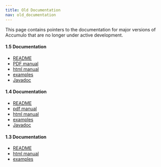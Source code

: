 ```yaml
---
title: Old Documentation
nav: old_documentation
---
```


This page contains pointers to the documentation for major versions of Accumulo that are no longer under active development.

#### 1.5 Documentation

* <a href="https://git-wip-us.apache.org/repos/asf?p=accumulo.git;a=blob_plain;f=README;hb=1.5.4" id="/1.5/README">README</a>
* <a href="{{ site.baseurl }}/1.5/accumulo_user_manual.pdf" id="/1.5/accumulo_user_manual.pdf">PDF manual</a>
* [html manual][MANUAL_HTML_15]
* [examples][EXAMPLES_15]
* <a href="{{ site.baseurl }}/1.5/apidocs" id="/1.5/apidocs">Javadoc</a>

#### 1.4 Documentation

* <a href="https://git-wip-us.apache.org/repos/asf?p=accumulo.git;a=blob_plain;f=README;hb=f7d87b6e407de6597b6c0ca60ca1b6a321faf237" onClick="javascript: _gaq.push(['_trackPageview', '/1.4/README']);">README</a>
* <a href="{{ site.baseurl }}/1.4/accumulo_user_manual.pdf" onClick="javascript: _gaq.push(['_trackPageview', '/1.4/accumulo_user_manual.pdf']);">pdf manual</a>
* [html manual][MANUAL_HTML_14]
* [examples][EXAMPLES_14]
* <a href="{{ site.baseurl }}/1.4/apidocs" onClick="javascript: _gaq.push(['_trackPageview', '/1.4/apidocs']);">Javadoc</a>

#### 1.3 Documentation
* <a href="https://git-wip-us.apache.org/repos/asf?p=accumulo.git;a=blob_plain;f=README;h=86713d9b6add9038d5130b4a23ba4a79b72d0f15;hb=3b4ffc158945c1f834fc6f257f21484c61691d0f" onClick="javascript: _gaq.push(['_trackPageview', '/1.3/README']);">README</a>
* [html manual][MANUAL_HTML_13]
* [examples][EXAMPLES_13]

[MANUAL_HTML_15]: /1.5/accumulo_user_manual.html "1.5 user manual"
[EXAMPLES_15]: /1.5/examples "1.5 examples"
[MANUAL_HTML_14]: /1.4/user_manual "1.4 user manual"
[EXAMPLES_14]: /1.4/examples "1.4 examples"
[MANUAL_HTML_13]: /user_manual_1.3-incubating/ "1.3 user manual"
[EXAMPLES_13]: /user_manual_1.3-incubating/examples/ "1.3 examples"

